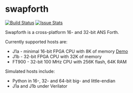 # swapforth

[![Build Status](https://travis-ci.org/jamesbowman/swapforth.svg?branch=master)](https://travis-ci.org/jamesbowman/swapforth)
[![Issue Stats](http://issuestats.com/github/jamesbowman/swapforth/badge/issue?style=flat-square)](http://issuestats.com/github/jamesbowman/swapforth)

Swapforth is a cross-platform 16- and 32-bit ANS Forth.

Currently supported hosts are:

 * J1a - minimal 16-bit FPGA CPU with 8K of memory [Demo](http://www.excamera.com/sphinx/article-j1a-swapforth.html)
 * J1b - 32-bit FPGA CPU with 32K of memory
 * FT900 - 32-bit 100 MHz CPU with 256K flash, 64K RAM

Simulated hosts include:

 * Python in 16-, 32- and 64-bit big- and little-endian
 * J1a and J1b under Verilator
